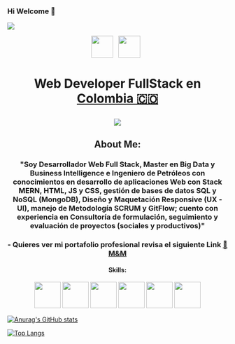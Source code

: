 ### Hi Welcome 👋

<img src="https://media-exp1.licdn.com/dms/image/C4E16AQHjLmrjb9jTiQ/profile-displaybackgroundimage-shrink_350_1400/0/1647111077224?e=1652313600&v=beta&t=lP01-d6V4N7KhfafO5W5RUKTZozrokWORi65n-iunec">
<p align='center'>
<a href="https://www.linkedin.com/in/miguel-angel-moreno-l%C3%B3pez/"><img height="50" src="https://cdn.jsdelivr.net/npm/simple-icons@3.0.1/icons/linkedin.svg"></a>&nbsp;&nbsp;
<a href="https://miguelmorenoportafolio.netlify.app/"><img height="50" src="https://miguelmorenoportafolio.netlify.app/media/ico/Ico_Logo-M&Mv1.png"></a>&nbsp;&nbsp;
</p>

<h1 align="center">
  Web Developer FullStack en
  <a href="https://www.google.com/maps/place/Colombia/@4,-72z/">Colombia 🇨🇴 </a> 
<p align=center><img src="https://komarev.com/ghpvc/?username=MIDATI&color=blueviolet"> </p>

<h2 align="center">About Me:</h3>

<h3 align="center">"Soy Desarrollador Web Full Stack, Master en Big Data y Business Intelligence e Ingeniero de Petróleos con conocimientos en desarrollo de aplicaciones Web con Stack MERN, HTML, JS y CSS, gestión de bases de datos SQL y NoSQL (MongoDB), Diseño y Maquetación Responsive (UX - UI), manejo de Metodología SCRUM y GitFlow; cuento con experiencia en Consultoría de formulación, seguimiento y evaluación de proyectos (sociales y productivos)"</h3>

<h3 align="center">- Quieres ver mi portafolio profesional revisa el siguiente Link <a href="https://miguelmorenoportafolio.netlify.app/"  target="blank" >🚀 M&M</a>
</h3>
  
<h4 align="center">Skills:</h4>
<p align="center">
<img height="60" src="https://upload.wikimedia.org/wikipedia/commons/thumb/6/61/HTML5_logo_and_wordmark.svg/512px-HTML5_logo_and_wordmark.svg.png">
<img height="60" src="https://upload.wikimedia.org/wikipedia/commons/thumb/d/d4/Javascript-shield.svg/397px-Javascript-shield.svg.png">
<img height="60" src="https://upload.wikimedia.org/wikipedia/commons/thumb/d/d5/CSS3_logo_and_wordmark.svg/340px-CSS3_logo_and_wordmark.svg.png">
<img height="60" src="https://www.vectorlogo.zone/logos/git-scm/git-scm-icon.svg">
<img height="60" src="https://cdn-icons-png.flaticon.com/512/25/25231.png">
<img height="60" src="https://img.icons8.com/office/480/figma.png">
 </p>


[![Anurag's GitHub stats](https://github-readme-stats.vercel.app/api?username=Miguel-Lopez-97&show_icons=true&theme=merko)](https://github.com/anuraghazra/github-readme-stats)
  
[![Top Langs](https://github-readme-stats.vercel.app/api/top-langs/?username=Miguel-Lopez-97&show_icons=true&theme=merko)](https://github.com/anuraghazra/github-readme-stats)
